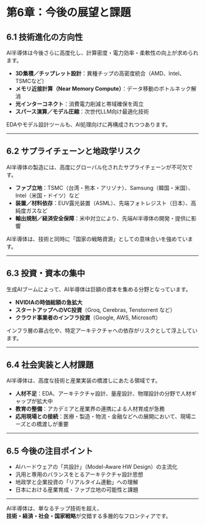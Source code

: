 # 第6章：今後の展望と課題

## 6.1 技術進化の方向性

AI半導体は今後さらに高度化し、計算密度・電力効率・柔軟性の向上が求められます。

- **3D集積／チップレット設計**：異種チップの高密度統合（AMD、Intel、TSMCなど）
- **メモリ近接計算（Near Memory Compute）**：データ移動のボトルネック解消
- **光インターコネクト**：消費電力削減と帯域確保を両立
- **スパース演算／モデル圧縮**：次世代LLM向け最適化技術

EDAやモデル設計ツールも、AI処理向けに再構成されつつあります。

---

## 6.2 サプライチェーンと地政学リスク

AI半導体の製造には、高度にグローバル化されたサプライチェーンが不可欠です。

- **ファブ立地**：TSMC（台湾・熊本・アリゾナ）、Samsung（韓国・米国）、Intel（米国・ドイツ）など
- **装置／材料依存**：EUV露光装置（ASML）、先端フォトレジスト（日本）、高純度ガスなど
- **輸出規制／経済安全保障**：米中対立により、先端AI半導体の開発・提供に影響

AI半導体は、技術と同時に「国家の戦略資源」としての意味合いを強めています。

---

## 6.3 投資・資本の集中

生成AIブームによって、AI半導体は巨額の資本を集める分野となっています。

- **NVIDIAの時価総額の急拡大**  
- **スタートアップへのVC投資**（Groq, Cerebras, Tenstorrent など）  
- **クラウド事業者のインフラ投資**（Google, AWS, Microsoft）

インフラ層の寡占化や、特定アーキテクチャへの依存がリスクとして浮上しています。

---

## 6.4 社会実装と人材課題

AI半導体は、高度な技術と産業実装の橋渡しにあたる領域です。

- **人材不足**：EDA、アーキテクチャ設計、量産設計、物理設計の分野で人材ギャップが拡大中
- **教育の整備**：アカデミアと産業界の連携による人材育成が急務
- **応用現場との接続**：医療・製造・物流・金融などへの展開において、現場ニーズとの橋渡しが重要

---

## 6.5 今後の注目ポイント

- AIハードウェアの「共設計」（Model-Aware HW Design）の主流化  
- 汎用と専用のバランスをとるアーキテクチャ設計思想  
- 地政学と企業投資の「リアルタイム連動」への理解  
- 日本における産業育成・ファブ立地の可能性と課題

---

AI半導体は、単なるチップ技術を超え、  
**技術・経済・社会・国家戦略**が交錯する多層的なフロンティアです。
